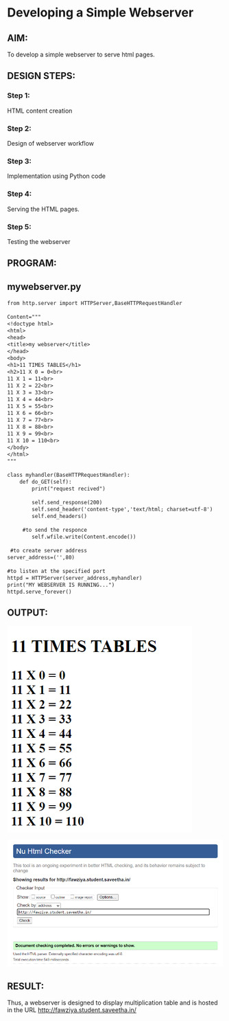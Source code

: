 # Developing a Simple Webserver
## AIM:
To develop a simple webserver to serve html pages.

## DESIGN STEPS:
### Step 1: 
HTML content creation
### Step 2:
Design of webserver workflow
### Step 3:
Implementation using Python code
### Step 4:
Serving the HTML pages.
### Step 5:
Testing the webserver

## PROGRAM:
## mywebserver.py
```
from http.server import HTTPServer,BaseHTTPRequestHandler

Content="""
<!doctype html>
<html>
<head>
<title>my webserver</title>
</head>
<body>
<h1>11 TIMES TABLES</h1>
<h2>11 X 0 = 0<br>
11 X 1 = 11<br>
11 X 2 = 22<br>
11 X 3 = 33<br>
11 X 4 = 44<br>
11 X 5 = 55<br>
11 X 6 = 66<br>
11 X 7 = 77<br>
11 X 8 = 88<br>
11 X 9 = 99<br>
11 X 10 = 110<br>
</body>
</html>
"""

class myhandler(BaseHTTPRequestHandler):
    def do_GET(self):
        print("request recived")

        self.send_response(200)
        self.send_header('content-type','text/html; charset=utf-8')             
        self.end_headers()

     #to send the responce
        self.wfile.write(Content.encode())

 #to create server address     
server_address=('',80)

#to listen at the specified port
httpd = HTTPServer(server_address,myhandler)
print("MY WEBSERVER IS RUNNING...")
httpd.serve_forever()
```

## OUTPUT:

![output](./static/img/o.png)

![output](./static/img/r.png)

## RESULT:
Thus, a webserver is designed to display multiplication table and is hosted in the URL
http://fawziya.student.saveetha.in/